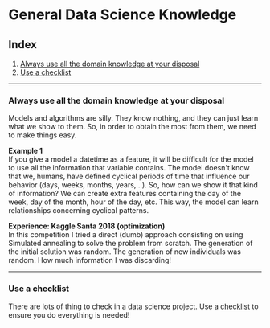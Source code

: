 # General Data Science Knowledge

## Index

1. [Always use all the domain knowledge at your disposal](#always-use-all-the-domain-knowledge-at-your-disposal)
2. [Use a checklist](#use-a-checklist)

---

### Always use all the domain knowledge at your disposal

Models and algorithms are silly. They know nothing, and they can just learn what we show to them. So, in order to obtain the most from them, we need to make things easy. 

**Example 1**  
If you give a model a datetime as a feature, it will be difficult for the model to use all the information that variable contains. The model doesn't know that we, humans, have defined cyclical periods of time that influence our behavior (days, weeks, months, years,...). So, how can we show it that kind of information? We can create extra features containing the day of the week, day of the month, hour of the day, etc. This way, the model can learn relationships concerning cyclical patterns. 

**Experience: Kaggle Santa 2018 (optimization)**  
In this competition I tried a direct (dumb) approach consisting on using Simulated annealing to solve the problem from scratch. The generation of the initial solution was random. The generation of new individuals was random. How much information I was discarding! 

---

### Use a checklist

There are lots of thing to check in a data science project. Use a [checklist](https://blog.k2datascience.com/essential-checklist-for-any-data-analysis-or-science-project-7c4fa924e563) to ensure you do everything is needed!
